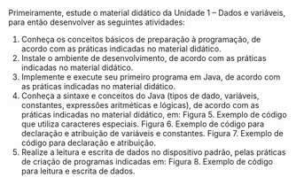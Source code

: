 Primeiramente, estude o material didático da Unidade 1 – Dados e variáveis, para então desenvolver as seguintes atividades:
1. Conheça os conceitos básicos de preparação à programação, de acordo com as práticas indicadas no material didático.
2. Instale o ambiente de desenvolvimento, de acordo com as práticas indicadas no material didático.
3. Implemente e execute seu primeiro programa em Java, de acordo com as práticas indicadas no material didático.
4. Conheça a sintaxe e conceitos do Java (tipos de dado, variáveis, constantes, expressões aritméticas e lógicas), de acordo com as práticas indicadas no material didático, em:
   Figura 5. Exemplo de código que utiliza caracteres especiais.
   Figura 6. Exemplo de código para declaração e atribuição de variáveis e constantes.
   Figura 7. Exemplo de código para declaração e atribuição.
5. Realize a leitura e escrita de dados no dispositivo padrão, pelas práticas de criação de programas indicadas em:
   Figura 8. Exemplo de código para leitura e escrita de dados.